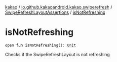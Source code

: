 [kakao](../../index.md) / [io.github.kakaoandroid.kakao.swiperefresh](../index.md) / [SwipeRefreshLayoutAssertions](index.md) / [isNotRefreshing](./is-not-refreshing.md)

# isNotRefreshing

`open fun isNotRefreshing(): `[`Unit`](https://kotlinlang.org/api/latest/jvm/stdlib/kotlin/-unit/index.html)

Checks if the SwipeRefreshLayout is not refreshing

